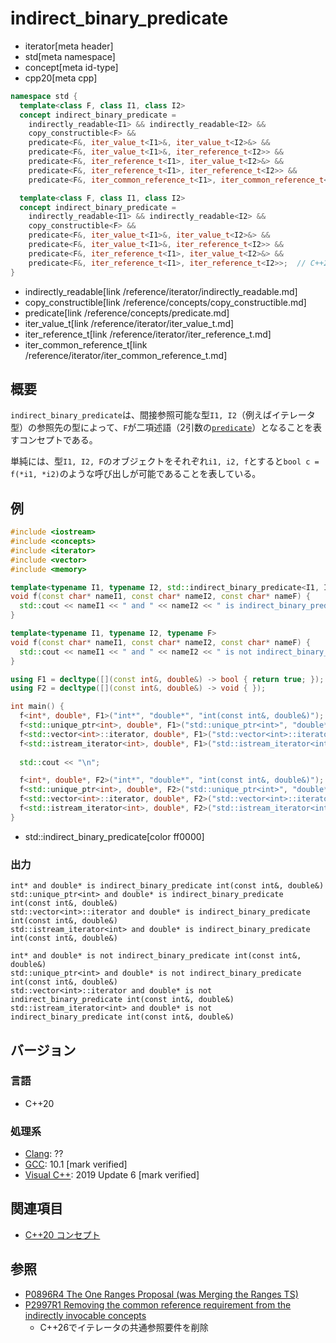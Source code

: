 # indirect_binary_predicate
* iterator[meta header]
* std[meta namespace]
* concept[meta id-type]
* cpp20[meta cpp]

```cpp
namespace std {
  template<class F, class I1, class I2>
  concept indirect_binary_predicate =
    indirectly_readable<I1> && indirectly_readable<I2> &&
    copy_constructible<F> &&
    predicate<F&, iter_value_t<I1>&, iter_value_t<I2>&> &&
    predicate<F&, iter_value_t<I1>&, iter_reference_t<I2>> &&
    predicate<F&, iter_reference_t<I1>, iter_value_t<I2>&> &&
    predicate<F&, iter_reference_t<I1>, iter_reference_t<I2>> &&
    predicate<F&, iter_common_reference_t<I1>, iter_common_reference_t<I2>>;  // C++20

  template<class F, class I1, class I2>
  concept indirect_binary_predicate =
    indirectly_readable<I1> && indirectly_readable<I2> &&
    copy_constructible<F> &&
    predicate<F&, iter_value_t<I1>&, iter_value_t<I2>&> &&
    predicate<F&, iter_value_t<I1>&, iter_reference_t<I2>> &&
    predicate<F&, iter_reference_t<I1>, iter_value_t<I2>&> &&
    predicate<F&, iter_reference_t<I1>, iter_reference_t<I2>>;  // C++26
}
```
* indirectly_readable[link /reference/iterator/indirectly_readable.md]
* copy_constructible[link /reference/concepts/copy_constructible.md]
* predicate[link /reference/concepts/predicate.md]
* iter_value_t[link /reference/iterator/iter_value_t.md]
* iter_reference_t[link /reference/iterator/iter_reference_t.md]
* iter_common_reference_t[link /reference/iterator/iter_common_reference_t.md]

## 概要

`indirect_binary_predicate`は、間接参照可能な型`I1, I2`（例えばイテレータ型）の参照先の型によって、`F`が二項述語（2引数の[`predicate`](/reference/concepts/predicate.md)）となることを表すコンセプトである。

単純には、型`I1, I2, F`のオブジェクトをそれぞれ`i1, i2, f`とすると`bool c = f(*i1, *i2)`のような呼び出しが可能であることを表している。

## 例
```cpp example
#include <iostream>
#include <concepts>
#include <iterator>
#include <vector>
#include <memory>

template<typename I1, typename I2, std::indirect_binary_predicate<I1, I2> F>
void f(const char* nameI1, const char* nameI2, const char* nameF) {
  std::cout << nameI1 << " and " << nameI2 << " is indirect_binary_predicate " << nameF << std::endl;
}

template<typename I1, typename I2, typename F>
void f(const char* nameI1, const char* nameI2, const char* nameF) {
  std::cout << nameI1 << " and " << nameI2 << " is not indirect_binary_predicate " << nameF << std::endl;
}

using F1 = decltype([](const int&, double&) -> bool { return true; });
using F2 = decltype([](const int&, double&) -> void { });

int main() {
  f<int*, double*, F1>("int*", "double*", "int(const int&, double&)");
  f<std::unique_ptr<int>, double*, F1>("std::unique_ptr<int>", "double*", "int(const int&, double&)");
  f<std::vector<int>::iterator, double*, F1>("std::vector<int>::iterator", "double*", "int(const int&, double&)");
  f<std::istream_iterator<int>, double*, F1>("std::istream_iterator<int>", "double*", "int(const int&, double&)");
    
  std::cout << "\n";

  f<int*, double*, F2>("int*", "double*", "int(const int&, double&)");
  f<std::unique_ptr<int>, double*, F2>("std::unique_ptr<int>", "double*", "int(const int&, double&)");
  f<std::vector<int>::iterator, double*, F2>("std::vector<int>::iterator", "double*", "int(const int&, double&)");
  f<std::istream_iterator<int>, double*, F2>("std::istream_iterator<int>", "double*", "int(const int&, double&)");
}
```
* std::indirect_binary_predicate[color ff0000]

### 出力
```
int* and double* is indirect_binary_predicate int(const int&, double&)
std::unique_ptr<int> and double* is indirect_binary_predicate int(const int&, double&)
std::vector<int>::iterator and double* is indirect_binary_predicate int(const int&, double&)
std::istream_iterator<int> and double* is indirect_binary_predicate int(const int&, double&)

int* and double* is not indirect_binary_predicate int(const int&, double&)
std::unique_ptr<int> and double* is not indirect_binary_predicate int(const int&, double&)
std::vector<int>::iterator and double* is not indirect_binary_predicate int(const int&, double&)
std::istream_iterator<int> and double* is not indirect_binary_predicate int(const int&, double&)
```

## バージョン
### 言語
- C++20

### 処理系
- [Clang](/implementation.md#clang): ??
- [GCC](/implementation.md#gcc): 10.1 [mark verified]
- [Visual C++](/implementation.md#visual_cpp): 2019 Update 6 [mark verified]

## 関連項目

- [C++20 コンセプト](/lang/cpp20/concepts.md)

## 参照

- [P0896R4 The One Ranges Proposal (was Merging the Ranges TS)](http://www.open-std.org/jtc1/sc22/wg21/docs/papers/2018/p0896r4.pdf)
- [P2997R1 Removing the common reference requirement from the indirectly invocable concepts](https://open-std.org/jtc1/sc22/wg21/docs/papers/2024/p2997r1.html)
    - C++26でイテレータの共通参照要件を削除
